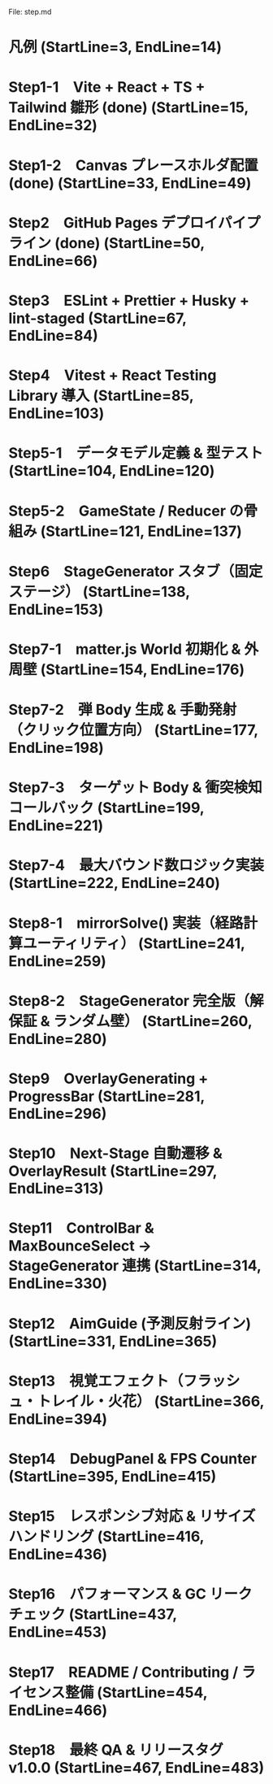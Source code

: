 File: step.md
# 凡例 (StartLine=3, EndLine=14)
# Step1-1　Vite + React + TS + Tailwind 雛形 (done) (StartLine=15, EndLine=32)
# Step1-2　Canvas プレースホルダ配置 (done) (StartLine=33, EndLine=49)
# Step2　GitHub Pages デプロイパイプライン (done) (StartLine=50, EndLine=66)
# Step3　ESLint + Prettier + Husky + lint-staged (StartLine=67, EndLine=84)
# Step4　Vitest + React Testing Library 導入 (StartLine=85, EndLine=103)
# Step5-1　データモデル定義 & 型テスト (StartLine=104, EndLine=120)
# Step5-2　GameState / Reducer の骨組み (StartLine=121, EndLine=137)
# Step6　StageGenerator スタブ（固定ステージ） (StartLine=138, EndLine=153)
# Step7-1　matter.js World 初期化 & 外周壁 (StartLine=154, EndLine=176)
# Step7-2　弾 Body 生成 & 手動発射（クリック位置方向） (StartLine=177, EndLine=198)
# Step7-3　ターゲット Body & 衝突検知コールバック (StartLine=199, EndLine=221)
# Step7-4　最大バウンド数ロジック実装 (StartLine=222, EndLine=240)
# Step8-1　mirrorSolve() 実装（経路計算ユーティリティ） (StartLine=241, EndLine=259)
# Step8-2　StageGenerator 完全版（解保証 & ランダム壁） (StartLine=260, EndLine=280)
# Step9　OverlayGenerating + ProgressBar (StartLine=281, EndLine=296)
# Step10　Next-Stage 自動遷移 & OverlayResult (StartLine=297, EndLine=313)
# Step11　ControlBar & MaxBounceSelect → StageGenerator 連携 (StartLine=314, EndLine=330)
# Step12　AimGuide (予測反射ライン) (StartLine=331, EndLine=365)
# Step13　視覚エフェクト（フラッシュ・トレイル・火花） (StartLine=366, EndLine=394)
# Step14　DebugPanel & FPS Counter (StartLine=395, EndLine=415)
# Step15　レスポンシブ対応 & リサイズハンドリング (StartLine=416, EndLine=436)
# Step16　パフォーマンス & GC リークチェック (StartLine=437, EndLine=453)
# Step17　README / Contributing / ライセンス整備 (StartLine=454, EndLine=466)
# Step18　最終 QA & リリースタグ v1.0.0 (StartLine=467, EndLine=483)
